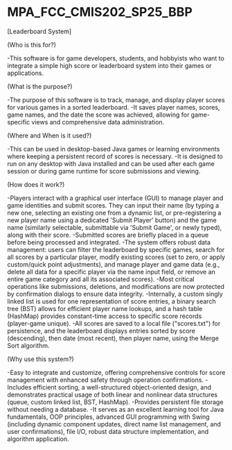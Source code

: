 # MPA_FCC_CMIS202_SP25_BBP

[Leaderboard System]

(Who is this for?)

-This software is for game developers, students, and hobbyists who want to integrate a simple high score or leaderboard system into their games or applications.

(What is the purpose?)

-The purpose of this software is to track, manage, and display player scores for various games in a sorted leaderboard.
-It saves player names, scores, game names, and the date the score was achieved, allowing for game-specific views and comprehensive data administration.

(Where and When is it used?)

-This can be used in desktop-based Java games or learning environments where keeping a persistent record of scores is necessary.
-It is designed to run on any desktop with Java installed and can be used after each game session or during game runtime for score submissions and viewing.

(How does it work?)

-Players interact with a graphical user interface (GUI) to manage player and game identities and submit scores. They can input their name (by typing a new one, selecting an existing one from a dynamic list, or pre-registering a new player name using a dedicated 'Submit Player' button) and the game name (similarly selectable, submittable via 'Submit Game', or newly typed), along with their score.
-Submitted scores are briefly placed in a queue before being processed and integrated.
-The system offers robust data management: users can filter the leaderboard by specific games, search for all scores by a particular player, modify existing scores (set to zero, or apply custom/quick point adjustments), and manage player and game data (e.g., delete all data for a specific player via the name input field, or remove an entire game category and all its associated scores).
-Most critical operations like submissions, deletions, and modifications are now protected by confirmation dialogs to ensure data integrity.
-Internally, a custom singly linked list is used for one representation of score entries, a binary search tree (BST) allows for efficient player name lookups, and a hash table (HashMap) provides constant-time access to specific score records (player-game unique).
-All scores are saved to a local file ("scores.txt") for persistence, and the leaderboard displays entries sorted by score (descending), then date (most recent), then player name, using the Merge Sort algorithm.

(Why use this system?)

-Easy to integrate and customize, offering comprehensive controls for score management with enhanced safety through operation confirmations.
-Includes efficient sorting, a well-structured object-oriented design, and demonstrates practical usage of both linear and nonlinear data structures (queue, custom linked list, BST, HashMap).
-Provides persistent file storage without needing a database.
-It serves as an excellent learning tool for Java fundamentals, OOP principles, advanced GUI programming with Swing (including dynamic component updates, direct name list management, and user confirmations), file I/O, robust data structure implementation, and algorithm application.
